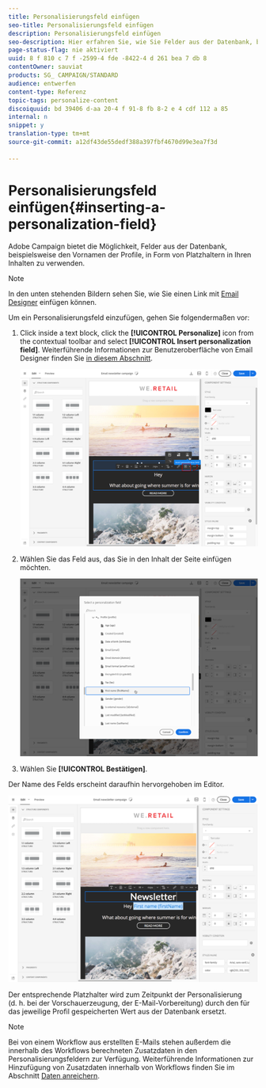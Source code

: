 ```yaml
---
title: Personalisierungsfeld einfügen
seo-title: Personalisierungsfeld einfügen
description: Personalisierungsfeld einfügen
seo-description: Hier erfahren Sie, wie Sie Felder aus der Datenbank, beispielsweise den Vornamen eines Profils, in Form von Platzhaltern in Ihren Inhalten verwenden.
page-status-flag: nie aktiviert
uuid: 8 f 810 c 7 f -2599-4 fde -8422-4 d 261 bea 7 db 8
contentOwner: sauviat
products: SG_ CAMPAIGN/STANDARD
audience: entwerfen
content-type: Referenz
topic-tags: personalize-content
discoiquuid: bd 39406 d-aa 20-4 f 91-8 fb 8-2 e 4 cdf 112 a 85
internal: n
snippet: y
translation-type: tm+mt
source-git-commit: a12df43de55dedf388a397fbf4670d99e3ea7f3d

---
```



# Personalisierungsfeld einfügen{#inserting-a-personalization-field}

Adobe Campaign bietet die Möglichkeit, Felder aus der Datenbank, beispielsweise den Vornamen der Profile, in Form von Platzhaltern in Ihren Inhalten zu verwenden.

>[!NOTE]
>
>In den unten stehenden Bildern sehen Sie, wie Sie einen Link mit [Email Designer](../../designing/using/about-email-content-design.md#about-the-email-designer) einfügen können.

Um ein Personalisierungsfeld einzufügen, gehen Sie folgendermaßen vor:

1. Click inside a text block, click the **[!UICONTROL Personalize]** icon from the contextual toolbar and select **[!UICONTROL Insert personalization field]**. Weiterführende Informationen zur Benutzeroberfläche von Email Designer finden Sie [in diesem Abschnitt](../../designing/using/about-email-content-design.md#email-designer-interface).

   ![](assets/email_perso_field_1.png)

1. Wählen Sie das Feld aus, das Sie in den Inhalt der Seite einfügen möchten.

   ![](assets/email_perso_field_2.png)

1. Wählen Sie **[!UICONTROL Bestätigen]**.

Der Name des Felds erscheint daraufhin hervorgehoben im Editor.

![](assets/email_perso_field_3.png)

Der entsprechende Platzhalter wird zum Zeitpunkt der Personalisierung (d. h. bei der Vorschauerzeugung, der E-Mail-Vorbereitung) durch den für das jeweilige Profil gespeicherten Wert aus der Datenbank ersetzt.

>[!NOTE]
>
>Bei von einem Workflow aus erstellten E-Mails stehen außerdem die innerhalb des Workflows berechneten Zusatzdaten in den Personalisierungsfeldern zur Verfügung. Weiterführende Informationen zur Hinzufügung von Zusatzdaten innerhalb von Workflows finden Sie im Abschnitt [Daten anreichern](../../automating/using/targeting-data.md#enriching-data).

